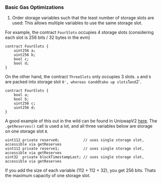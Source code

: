 ### Basic Gas Optimizations


1. Order storage variables such that the least number of storage slots are used: This allows multiple variables to use the same storage slot.

For example, the contract `FourSlots` occupies 4 storage slots (considering each slot is 256 bits / 32 bytes in the evm)

```
contract FourSlots {
    uint256 a;
    uint256 b;
    bool c;
    bool d;
}
```

On the other hand, the contract `ThreeSlots` only occupies 3 slots. `a` and `b` are packed into storage slot `0', whereas `c` and `d` take up slots `1` and `2`.

```
contract FourSlots {
    bool a;
    bool b;
    uint256 c;
    uint256 d;
}
```

A good example of this out in the wild can be found in UniswapV2 [here](https://github.com/wighawag/clones-with-immutable-args). The `.getReserves()` call is used a lot, and all three variables below are storage on one storage slot `8`.

```
uint112 private reserve0;           // uses single storage slot, accessible via getReserves
uint112 private reserve1;           // uses single storage slot, accessible via getReserves
uint32  private blockTimestampLast; // uses single storage slot, accessible via getReserves
```
If you add the size of each variable (112 + 112 + 32), you get 256 bits. Thats the maximum capacity of one storage slot.

